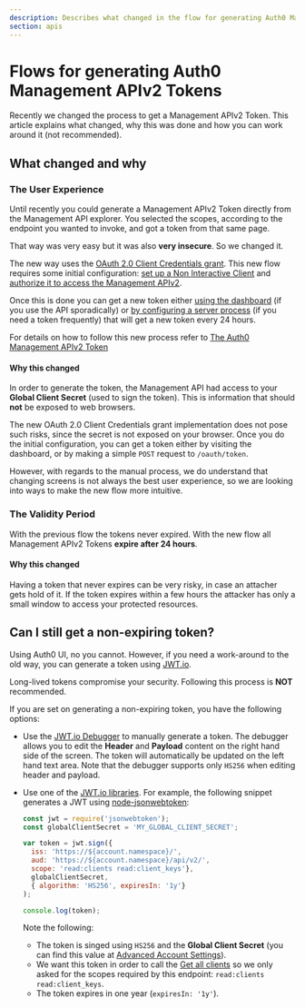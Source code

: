 ```yaml
---
description: Describes what changed in the flow for generating Auth0 Management APIv2 tokens and why.
section: apis
---
```


# Flows for generating Auth0 Management APIv2 Tokens

Recently we changed the process to get a Management APIv2 Token. This article explains what changed, why this was done and how you can work around it (not recommended).

## What changed and why

### The User Experience

Until recently you could generate a Management APIv2 Token directly from the Management API explorer. You selected the scopes, according to the endpoint you wanted to invoke, and got a token from that same page.

That way was very easy but it was also __very insecure__. So we changed it.

The new way uses the [OAuth 2.0 Client Credentials grant](/api-auth/grant/client-credentials). This new flow requires some initial configuration: [set up a Non Interactive Client](#1-create-a-client) and [authorize it to access the Management APIv2](#2-authorize-the-client).

Once this is done you can get a new token either [using the dashboard](#4-get-the-token) (if you use the API sporadically) or [by configuring a server process](#1-get-a-token) (if you need a token frequently) that will get a new token every 24 hours.

<div class="alert alert-info">For details on how to follow this new process refer to <a href="/api/management/v2/tokens">The Auth0 Management APIv2 Token</a></div>

#### Why this changed

In order to generate the token, the Management API had access to your __Global Client Secret__ (used to sign the token). This is information that should __not__ be exposed to web browsers.

The new OAuth 2.0 Client Credentials grant implementation does not pose such risks, since the secret is not exposed on your browser. Once you do the initial configuration, you can get a token either by visiting the dashboard, or by making a simple `POST` request to `/oauth/token`.

However, with regards to the manual process, we do understand that changing screens is not always the best user experience, so we are looking into ways to make the new flow more intuitive.


### The Validity Period

With the previous flow the tokens never expired. With the new flow all Management APIv2 Tokens __expire after 24 hours__.

#### Why this changed

Having a token that never expires can be very risky, in case an attacher gets hold of it. If the token expires within a few hours the attacker has only a small window to access your protected resources.


## Can I still get a non-expiring token?

Using Auth0 UI, no you cannot. However, if you need a work-around to the old way, you can generate a token using [JWT.io](https://jwt.io/).

<div class="alert alert-danger">Long-lived tokens compromise your security. Following this process is <strong>NOT</strong> recommended.</div>

If you are set on generating a non-expiring token, you have the following options:

- Use the [JWT.io Debugger](https://jwt.io/#debugger-io) to manually generate a token. The debugger allows you to edit the __Header__ and __Payload__ content on the right hand side of the screen. The token will automatically be updated on the left hand text area. Note that the debugger supports only `HS256` when editing header and payload.

- Use one of the [JWT.io libraries](https://jwt.io/#libraries-io). For example, the following snippet generates a JWT using [node-jsonwebtoken](https://github.com/auth0/node-jsonwebtoken):

  ```javascript
  const jwt = require('jsonwebtoken');
  const globalClientSecret = 'MY_GLOBAL_CLIENT_SECRET';

  var token = jwt.sign({
    iss: 'https://${account.namespace}/',
    aud: 'https://${account.namespace}/api/v2/',
    scope: 'read:clients read:client_keys'},
    globalClientSecret,
    { algorithm: 'HS256', expiresIn: '1y'}
  );

  console.log(token);
  ```

  Note the following:
  - The token is singed using `HS256` and the __Global Client Secret__ (you can find this value at [Advanced Account Settings](${manage_url}/#/account/advanced)).
  - We want this token in order to call the [Get all clients](/api/management/v2#!/Clients/get_clients) so we only asked for the scopes required by this endpoint: `read:clients read:client_keys`.
  - The token expires in one year (`expiresIn: '1y'`).

